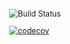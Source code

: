  

![Build Status](https://img.shields.io/github/workflow/status/delapaska/avito-rent/Go%20CI)

[![codecov](https://codecov.io/gh/delapaska/avito-rent/branch/main/graph/badge.svg)](https://codecov.io/gh/delapaska/avito-rent)

